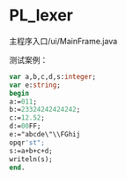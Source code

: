 # PL_lexer
主程序入口/ui/MainFrame.java

测试案例：
```pascal
var a,b,c,d,s:integer;
var e:string;
begin
a:=011;
b:=23324242424242;
c:=12.52;
d:=00FF;
e:="abcde\"\\FGhij
opqr'st";
s:=a+b+c+d;
writeln(s);
end.
```
